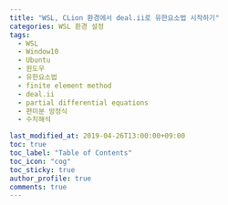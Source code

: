 ```yaml
---
title: "WSL, CLion 환경에서 deal.ii로 유한요소법 시작하기"
categories: WSL 환경 설정
tags:
  - WSL
  - Window10
  - Ubuntu
  - 윈도우
  - 유한요소법
  - finite element method
  - deal.ii
  - partial differential equations
  - 편미분 방정식
  - 수치해석

last_modified_at: 2019-04-26T13:00:00+09:00
toc: true 
toc_label: "Table of Contents"
toc_icon: "cog" 
toc_sticky: true 
author_profile: true
comments: true
---
```


